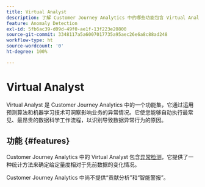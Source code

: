 ```yaml
---
title: Virtual Analyst
description: 了解 Customer Journey Analytics 中的哪些功能包含 Virtual Analyst。
feature: Anomaly Detection
exl-id: 5fb6ac39-d09d-49f0-ae1f-13f223e20800
source-git-commit: 3348117a5a6007017735a95aec26e6a8c88ad248
workflow-type: ht
source-wordcount: '0'
ht-degree: 100%

---
```


# Virtual Analyst

Virtual Analyst 是 Customer Journey Analytics 中的一个功能集，它通过运用预测算法和机器学习技术可洞察影响业务的异常情况。它使您能够自动执行最常见、最昂贵的数据科学工作流程，以识别导致数据异常行为的原因。

## 功能 {#features}

Customer Journey Analytics 中的 Virtual Analyst 包含[异常检测](c-anomaly-detection/anomaly-detection.md)，它提供了一种统计方法来确定给定量度相对于先前数据的变化情况。

Customer Journey Analytics 中尚不提供“贡献分析”和“智能警报”。
